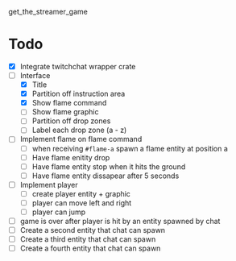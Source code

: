 get_the_streamer_game

# Todo

- [x] Integrate twitchchat wrapper crate
- [ ] Interface
  - [x] Title
  - [x] Partition off instruction area
  - [x] Show flame command
  - [ ] Show flame graphic
  - [ ] Partition off drop zones
  - [ ] Label each drop zone (a - z)
- [ ] Implement flame on flame command
  - [ ] when receiving `#flame-a` spawn a flame entity at position a
  - [ ] Have flame enitity drop
  - [ ] Have flame entity stop when it hits the ground
  - [ ] Have flame entity dissapear after 5 seconds
- [ ] Implement player
  - [ ] create player entity + graphic
  - [ ] player can move left and right
  - [ ] player can jump
- [ ] game is over after player is hit by an entity spawned by chat
- [ ] Create a second entity that chat can spawn
- [ ] Create a third entity that chat can spawn
- [ ] Create a fourth entity that chat can spawn
